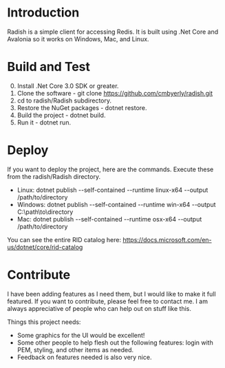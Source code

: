 # Introduction 
Radish is a simple client for accessing Redis. It is built using .Net Core and Avalonia so it works on Windows, Mac, and Linux.

# Build and Test
0. Install .Net Core 3.0 SDK or greater.
1. Clone the software - git clone https://github.com/cmbyerly/radish.git
2. cd to radish/Radish subdirectory.
3. Restore the NuGet packages - dotnet restore.
4. Build the project - dotnet build.
5. Run it - dotnet run.

# Deploy
If you want to deploy the project, here are the commands.  Execute these from the radish/Radish directory.
- Linux: dotnet publish --self-contained --runtime linux-x64 --output /path/to/directory
- Windows: dotnet publish --self-contained --runtime win-x64 --output C:\path\to\directory
- Mac: dotnet publish --self-contained --runtime osx-x64 --output /path/to/directory

You can see the entire RID catalog here: https://docs.microsoft.com/en-us/dotnet/core/rid-catalog

# Contribute
I have been adding features as I need them, but I would like to make it full featured.  If you want to contribute, please feel free to contact me.  I am always appreciative of people who can help out on stuff like this.

Things this project needs:
- Some graphics for the UI would be excellent!
- Some other people to help flesh out the following features: login with PEM, styling, and other items as needed.
- Feedback on features needed is also very nice.
